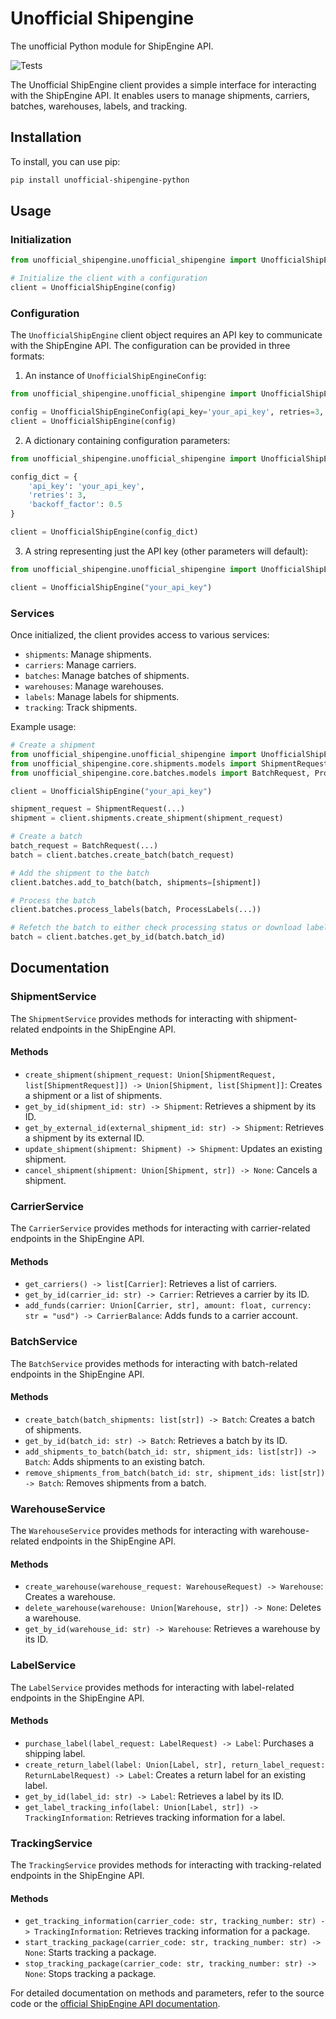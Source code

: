 # Unofficial Shipengine
The unofficial Python module for ShipEngine API.

![Tests](https://github.com/Sen-tio/unofficial-shipengine/actions/workflows/tests.yml/badge.svg)


The Unofficial ShipEngine client provides a simple interface for interacting with the ShipEngine API. It enables users to manage shipments, carriers, batches, warehouses, labels, and tracking.

## Installation

To install, you can use pip:

```bash
pip install unofficial-shipengine-python
```

## Usage

### Initialization

```python
from unofficial_shipengine.unofficial_shipengine import UnofficialShipEngine

# Initialize the client with a configuration
client = UnofficialShipEngine(config)
```

### Configuration

The `UnofficialShipEngine` client object requires an API key to communicate with the ShipEngine API. The configuration can be provided in three formats:

1. An instance of `UnofficialShipEngineConfig`:

```python
from unofficial_shipengine.unofficial_shipengine import UnofficialShipEngine, UnofficialShipEngineConfig

config = UnofficialShipEngineConfig(api_key='your_api_key', retries=3, backoff_factor=0.5)
client = UnofficialShipEngine(config)
```

2. A dictionary containing configuration parameters:

```python
from unofficial_shipengine.unofficial_shipengine import UnofficialShipEngine

config_dict = {
    'api_key': 'your_api_key',
    'retries': 3,
    'backoff_factor': 0.5
}

client = UnofficialShipEngine(config_dict)
```

3. A string representing just the API key (other parameters will default):

```python
from unofficial_shipengine.unofficial_shipengine import UnofficialShipEngine

client = UnofficialShipEngine("your_api_key")
```

### Services

Once initialized, the client provides access to various services:

- `shipments`: Manage shipments.
- `carriers`: Manage carriers.
- `batches`: Manage batches of shipments.
- `warehouses`: Manage warehouses.
- `labels`: Manage labels for shipments.
- `tracking`: Track shipments.

Example usage:

```python
# Create a shipment
from unofficial_shipengine.unofficial_shipengine import UnofficialShipEngine
from unofficial_shipengine.core.shipments.models import ShipmentRequest
from unofficial_shipengine.core.batches.models import BatchRequest, ProcessLabels

client = UnofficialShipEngine("your_api_key")

shipment_request = ShipmentRequest(...)
shipment = client.shipments.create_shipment(shipment_request)

# Create a batch
batch_request = BatchRequest(...)
batch = client.batches.create_batch(batch_request)

# Add the shipment to the batch
client.batches.add_to_batch(batch, shipments=[shipment])

# Process the batch
client.batches.process_labels(batch, ProcessLabels(...))

# Refetch the batch to either check processing status or download labels
batch = client.batches.get_by_id(batch.batch_id)
```

## Documentation

### ShipmentService

The `ShipmentService` provides methods for interacting with shipment-related endpoints in the ShipEngine API.

#### Methods

- `create_shipment(shipment_request: Union[ShipmentRequest, list[ShipmentRequest]]) -> Union[Shipment, list[Shipment]]`: Creates a shipment or a list of shipments.
- `get_by_id(shipment_id: str) -> Shipment`: Retrieves a shipment by its ID.
- `get_by_external_id(external_shipment_id: str) -> Shipment`: Retrieves a shipment by its external ID.
- `update_shipment(shipment: Shipment) -> Shipment`: Updates an existing shipment.
- `cancel_shipment(shipment: Union[Shipment, str]) -> None`: Cancels a shipment.

### CarrierService

The `CarrierService` provides methods for interacting with carrier-related endpoints in the ShipEngine API.

#### Methods

- `get_carriers() -> list[Carrier]`: Retrieves a list of carriers.
- `get_by_id(carrier_id: str) -> Carrier`: Retrieves a carrier by its ID.
- `add_funds(carrier: Union[Carrier, str], amount: float, currency: str = "usd") -> CarrierBalance`: Adds funds to a carrier account.

### BatchService

The `BatchService` provides methods for interacting with batch-related endpoints in the ShipEngine API.

#### Methods

- `create_batch(batch_shipments: list[str]) -> Batch`: Creates a batch of shipments.
- `get_by_id(batch_id: str) -> Batch`: Retrieves a batch by its ID.
- `add_shipments_to_batch(batch_id: str, shipment_ids: list[str]) -> Batch`: Adds shipments to an existing batch.
- `remove_shipments_from_batch(batch_id: str, shipment_ids: list[str]) -> Batch`: Removes shipments from a batch.

### WarehouseService

The `WarehouseService` provides methods for interacting with warehouse-related endpoints in the ShipEngine API.

#### Methods

- `create_warehouse(warehouse_request: WarehouseRequest) -> Warehouse`: Creates a warehouse.
- `delete_warehouse(warehouse: Union[Warehouse, str]) -> None`: Deletes a warehouse.
- `get_by_id(warehouse_id: str) -> Warehouse`: Retrieves a warehouse by its ID.

### LabelService

The `LabelService` provides methods for interacting with label-related endpoints in the ShipEngine API.

#### Methods

- `purchase_label(label_request: LabelRequest) -> Label`: Purchases a shipping label.
- `create_return_label(label: Union[Label, str], return_label_request: ReturnLabelRequest) -> Label`: Creates a return label for an existing label.
- `get_by_id(label_id: str) -> Label`: Retrieves a label by its ID.
- `get_label_tracking_info(label: Union[Label, str]) -> TrackingInformation`: Retrieves tracking information for a label.

### TrackingService

The `TrackingService` provides methods for interacting with tracking-related endpoints in the ShipEngine API.

#### Methods

- `get_tracking_information(carrier_code: str, tracking_number: str) -> TrackingInformation`: Retrieves tracking information for a package.
- `start_tracking_package(carrier_code: str, tracking_number: str) -> None`: Starts tracking a package.
- `stop_tracking_package(carrier_code: str, tracking_number: str) -> None`: Stops tracking a package.

For detailed documentation on methods and parameters, refer to the source code or the [official ShipEngine API documentation](https://shipengine.github.io/shipengine-openapi/).